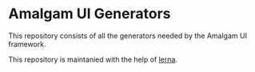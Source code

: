 # Amalgam UI Generators

This repository consists of all the generators needed by the Amalgam UI framework.

This repository is maintanied with the help of [lerna](https://github.com/lerna/lerna#readme).